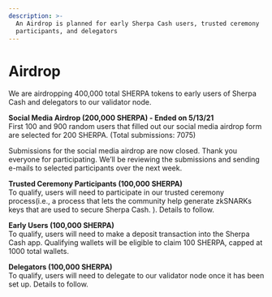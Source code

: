 ```yaml
---
description: >-
  An Airdrop is planned for early Sherpa Cash users, trusted ceremony
  participants, and delegators
---
```


# Airdrop

We are airdropping 400,000 total SHERPA tokens to early users of Sherpa Cash and delegators to our validator node.

**Social Media Airdrop \(200,000 SHERPA\) - Ended on 5/13/21**  
First 100 and 900 random users that filled out our social media airdrop form are selected for 200 SHERPA. (Total submissions: 7075)

Submissions for the social media airdrop are now closed. Thank you everyone for participating. We’ll be reviewing the submissions and sending e-mails to selected participants over the next week.
  
**Trusted Ceremony Participants \(100,000 SHERPA\)**  
To qualify, users will need to participate in our trusted ceremony process\(i.e., a process that lets the community help generate zkSNARKs keys that are used to secure Sherpa Cash. \). Details to follow.

**Early Users \(100,000 SHERPA\)**  
To qualify, users will need to make a deposit transaction into the Sherpa Cash app. Qualifying wallets will be eligible to claim 100 SHERPA, capped at 1000 total wallets.

**Delegators \(100,000 SHERPA\)**  
To qualify, users will need to delegate to our validator node once it has been set up. Details to follow.

